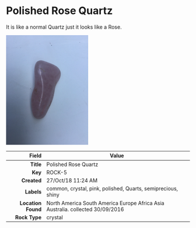 # Polished Rose Quartz
It is like a normal Quartz just it looks like a Rose.
 


<img height="300px" src="10007.jpg"/>

|       Field | Value                   |
|------------:|-------------------------|
|   **Title** | Polished Rose Quartz |
|     **Key** | ROCK-5 |
| **Created** | 27/Oct/18 11:24 AM |
| **Labels** | common, crystal, pink, polished, Quarts, semiprecious, shiny |
| **Location Found** | North America South America Europe Africa Asia Australia. collected 30/09/2016 |
| **Rock Type** | crystal |

        